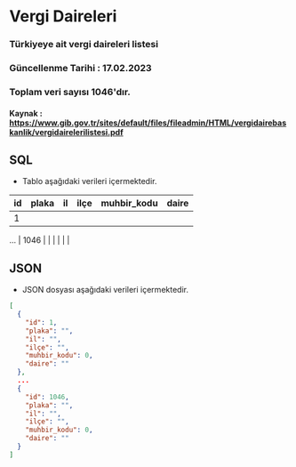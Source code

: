 # Vergi Daireleri
### Türkiyeye ait vergi daireleri listesi  
### Güncellenme Tarihi : 17.02.2023  
### Toplam veri sayısı 1046'dır.

#### Kaynak :  https://www.gib.gov.tr/sites/default/files/fileadmin/HTML/vergidairebaskanlik/vergidairelerilistesi.pdf

## SQL 
- Tablo aşağıdaki verileri içermektedir.

|  id  | plaka | il | ilçe | muhbir_kodu | daire |
|------|-------|----|------|-------------|-------|
|   1  |       |    |      |             |       |
...
| 1046 |       |    |      |             |       |

  

## JSON
- JSON dosyası aşağıdaki verileri içermektedir.

```json
[
  {
    "id": 1,
    "plaka": "",
    "il": "",
    "ilçe": "",
    "muhbir_kodu": 0,
    "daire": ""
  },
  ...
  {
    "id": 1046,
    "plaka": "",
    "il": "",
    "ilçe": "",
    "muhbir_kodu": 0,
    "daire": ""
  }
]
```